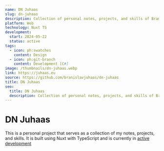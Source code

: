```yaml
---
name: DN Juhaas
slug: dn-juhaas
description: Collection of personal notes, projects, and skills of Branislav Juhaas.
platform: Web
technology: Nuxt TS
development:
  start: 2024-05-22
  status: active
tags:
  - icon: ph:swatches
    content: Design
  - icon: ph:git-branch
    content: Development [C#]
image: /thumbnails/dn-juhaas.webp
link: https://juhaas.eu
source: https://github.com/branislavjuhaas/dn-juhaas
title: DN Juhaas
seo:
  title: DN Juhaas
  description: Collection of personal notes, projects, and skills of Branislav Juhaas.
---
```


# DN Juhaas

This is a personal project that serves as a collection of my notes, projects, and skills. It is built using Nuxt with TypeScript and is currently in [active development](/development)
